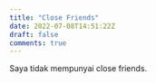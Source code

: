 ```yaml
---
title: "Close Friends"
date: 2022-07-08T14:51:22Z
draft: false
comments: true
---
```


Saya tidak mempunyai close friends.

